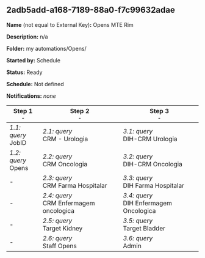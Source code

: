 ## 2adb5add-a168-7189-88a0-f7c99632adae

**Name** (not equal to External Key)**:** Opens MTE Rim

**Description:** n/a

**Folder:** my automations/Opens/

**Started by:** Schedule

**Status:** Ready

**Schedule:** Not defined

**Notifications:** _none_


| Step 1<br>_<small>-</small>_ | Step 2<br>_<small>-</small>_ | Step 3<br>_<small>-</small>_ |
| --- | --- | --- |
| _1.1: query_<br>JobID | _2.1: query_<br>CRM - Urologia | _3.1: query_<br>DIH-CRM Urologia |
| _1.2: query_<br>Opens | _2.2: query_<br>CRM Oncologia | _3.2: query_<br>DIH-CRM Oncologia |
| - | _2.3: query_<br>CRM Farma Hospitalar | _3.3: query_<br>DIH Farma Hospitalar |
| - | _2.4: query_<br>CRM Enfermagem oncologica | _3.4: query_<br>DIH Enfermagem Oncologica |
| - | _2.5: query_<br>Target Kidney | _3.5: query_<br>Target Bladder |
| - | _2.6: query_<br>Staff Opens | _3.6: query_<br>Admin |
